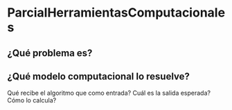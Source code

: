 # ParcialHerramientasComputacionales
## ¿Qué problema es?

## ¿Qué modelo computacional lo resuelve?

Qué recibe el algoritmo que como entrada?
Cuál es la salida esperada? 
Cómo lo calcula?
